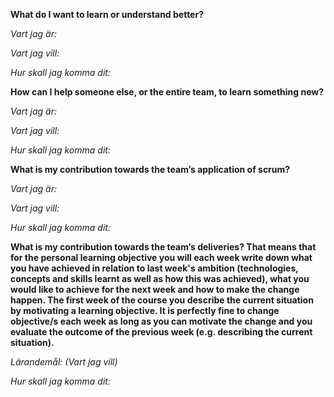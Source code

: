 **What do I want to learn or understand better?**

*Vart jag är:*


*Vart jag vill:*


*Hur skall jag komma dit:*


**How can I help someone else, or the entire team, to learn something new?**

*Vart jag är:*
 

*Vart jag vill:*


*Hur skall jag komma dit:*


**What is my contribution towards the team’s application of scrum?**

*Vart jag är:*


*Vart jag vill:*


*Hur skall jag komma dit:*


**What is my contribution towards the team’s deliveries? That means that for the personal learning objective you will each week write down what you have achieved in relation to last week's ambition (technologies, concepts and skills learnt as well as how this was achieved), what you would like to achieve for the next week and how to make the change happen. The first week of the course you describe the current situation by motivating a learning objective. It is perfectly fine to change objective/s each week as long as you can motivate the change and you evaluate the outcome of the previous week (e.g. describing the current situation).**

*Lärandemål: (Vart jag vill)*
 

*Hur skall jag komma dit:*


